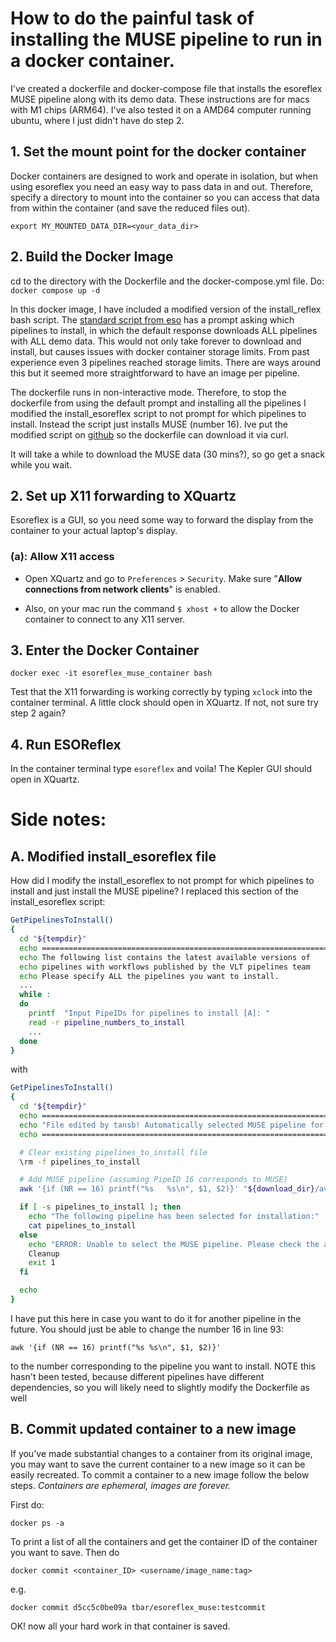 # How to do the painful task of installing the MUSE pipeline to run in a docker container.

I've created a dockerfile and docker-compose file that installs the esoreflex MUSE pipeline along with its demo data. These instructions are for macs with M1 chips (ARM64). I've also tested it on a AMD64 computer running ubuntu, where I just didn't have do step 2.

## 1. Set the mount point for the docker container
Docker containers are designed to work and operate in isolation, but when using esoreflex you need an easy way to pass data in and out. Therefore, specify a directory to mount into the container so you can access that data from within the container (and save the reduced files out).

```export MY_MOUNTED_DATA_DIR=<your_data_dir>```

## 2. Build the Docker Image

cd to the directory with the Dockerfile and the docker-compose.yml file. Do:
```docker compose up -d```

In this docker image, I have included a modified version of the install_reflex bash script. The [standard script from eso](https://www.eso.org/sci/software/pipelines/install_esoreflex) has a prompt asking which pipelines to install, in which the default response downloads ALL pipelines with ALL demo data. This would not only take forever to download and install, but causes issues with docker container storage limits. From past experience even 3 pipelines reached storage limits. There are ways around this but it seemed more straightforward to have an image per pipeline.

The dockerfile runs in non-interactive mode. Therefore, to stop the dockerfile from using the default prompt and installing all the pipelines I modified the install_esoreflex script to not prompt for which pipelines to install. Instead the script just installs MUSE (number 16). Ive put the modified script on [github](https://github.com/tansb/muse_esoreflex_docker/blob/main/install_esoreflex_muse_only.sh) so the dockerfile can download it via curl.

It will take a while to download the MUSE data (30 mins?), so go get a snack while you wait.

## 2. Set up X11 forwarding to XQuartz

Esoreflex is a GUI, so you need some way to forward the display from the container to your actual laptop's display.

### (a): Allow X11 access

-   Open XQuartz and go to `Preferences` \> `Security`. Make sure "**Allow connections from network clients**" is enabled.

-   Also, on your mac run the command `$ xhost +` to allow the Docker container to connect to any X11 server.

## 3. Enter the Docker Container

```docker exec -it esoreflex_muse_container bash```

Test that the X11 forwarding is working correctly by typing ```xclock``` into the container terminal. A little clock should open in XQuartz. If not, not sure try step 2 again?

## 4. Run ESOReflex

In the container terminal type `esoreflex` and voila! The Kepler GUI should open in XQuartz.

# Side notes:

## A. Modified install_esoreflex file

How did I modify the install_esoreflex to not prompt for which pipelines to install and just install the MUSE pipeline? I replaced this section of the install_esoreflex script:

``` {.bash style="color"}
GetPipelinesToInstall()
{
  cd "${tempdir}"
  echo ==================================================================
  echo The following list contains the latest available versions of
  echo pipelines with workflows published by the VLT pipelines team
  echo Please specify ALL the pipelines you want to install.
  ...
  while :
  do
    printf  "Input PipeIDs for pipelines to install [A]: "
    read -r pipeline_numbers_to_install
    ...
  done
}
```

with

``` {.bash style="color"}
GetPipelinesToInstall()
{
  cd "${tempdir}"
  echo ==================================================================
  echo "File edited by tansb! Automatically selected MUSE pipeline for install"
  echo ==================================================================

  # Clear existing pipelines_to_install file
  \rm -f pipelines_to_install

  # Add MUSE pipeline (assuming PipeID 16 corresponds to MUSE)
  awk '{if (NR == 16) printf("%s   %s\n", $1, $2)}' "${download_dir}/available_pipelines" > pipelines_to_install

  if [ -s pipelines_to_install ]; then
    echo "The following pipeline has been selected for installation:"
    cat pipelines_to_install
  else
    echo "ERROR: Unable to select the MUSE pipeline. Please check the available_pipelines file."
    Cleanup
    exit 1
  fi

  echo
}
```

I have put this here in case you want to do it for another pipeline in the future. You should just be able to change the number 16 in line 93:

```awk '{if (NR == 16) printf("%s %s\n", $1, $2)}'```

to the number corresponding to the pipeline you want to install. NOTE this hasn't been tested, because different pipelines have different dependencies, so you will likely need to slightly modify the Dockerfile as well

## B. Commit updated container to a new image

If you've made substantial changes to a container from its original image, you may want to save the current container to a new image so it can be easily recreated. To commit a container to a new image follow the below steps. *Containers are ephemeral, images are forever.*

First do:

`docker ps -a`

To print a list of all the containers and get the container ID of the container you want to save. Then do

`docker commit <container_ID> <username/image_name:tag>`

e.g.

`docker commit d5cc5c0be09a tbar/esoreflex_muse:testcommit`

OK! now all your hard work in that container is saved.
